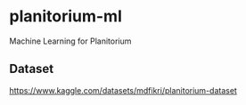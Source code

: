 # planitorium-ml
Machine Learning for Planitorium

## Dataset
https://www.kaggle.com/datasets/mdfikri/planitorium-dataset
